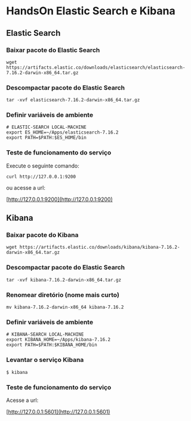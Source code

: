 # HandsOn Elastic Search e Kibana


## Elastic Search

### Baixar pacote do Elastic Search

```shell
wget https://artifacts.elastic.co/downloads/elasticsearch/elasticsearch-7.16.2-darwin-x86_64.tar.gz
```

### Descompactar pacote do Elastic Search

```shell
tar -xvf elasticsearch-7.16.2-darwin-x86_64.tar.gz
```

### Definir variáveis de ambiente

```shell
# ELASTIC-SEARCH LOCAL-MACHINE
export ES_HOME=~/Apps/elasticsearch-7.16.2
export PATH=$PATH:$ES_HOME/bin
```

### Teste de funcionamento do serviço

Execute o seguinte comando:

```shell
curl http://127.0.0.1:9200
```

ou acesse a url:

[http://127.0.0.1:9200](http://127.0.0.1:9200)

## Kibana

### Baixar pacote do Kibana

```
wget https://artifacts.elastic.co/downloads/kibana/kibana-7.16.2-darwin-x86_64.tar.gz
```

### Descompactar pacote do Elastic Search

```shell
tar -xvf kibana-7.16.2-darwin-x86_64.tar.gz
```

### Renomear diretório (nome mais curto)

```shell
mv kibana-7.16.2-darwin-x86_64 kibana-7.16.2
```

### Definir variáveis de ambiente

```shell
# KIBANA-SEARCH LOCAL-MACHINE
export KIBANA_HOME=~/Apps/kibana-7.16.2
export PATH=$PATH:$KIBANA_HOME/bin
```


### Levantar o serviço Kibana

```shell
$ kibana
```

### Teste de funcionamento do serviço

Acesse a url:

[http://127.0.0.1:5601](http://127.0.0.1:5601)

